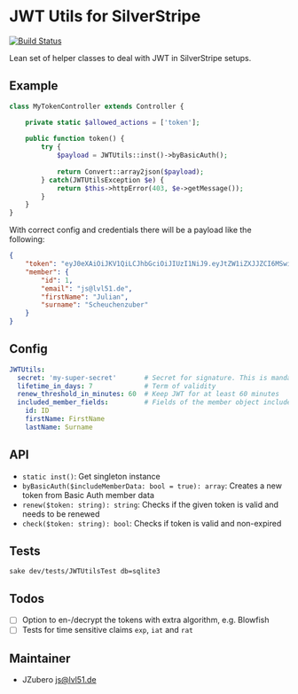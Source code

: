 # JWT Utils for SilverStripe
[![Build Status](https://travis-ci.org/Level51/silverstripe-jwt-utils.svg?branch=master)](https://travis-ci.org/Level51/silverstripe-jwt-utils)

Lean set of helper classes to deal with JWT in SilverStripe setups. 

## Example

```php
class MyTokenController extends Controller {

    private static $allowed_actions = ['token'];
    
    public function token() {
        try {
            $payload = JWTUtils::inst()->byBasicAuth();
            
            return Convert::array2json($payload);
        } catch(JWTUtilsException $e) {
            return $this->httpError(403, $e->getMessage());
        }
    }
}
```

With correct config and credentials there will be a payload like the following:

```json
{
	"token": "eyJ0eXAiOiJKV1QiLCJhbGciOiJIUzI1NiJ9.eyJtZW1iZXJJZCI6MSwiaXNzIjoiaHR0cDpcL1wvc2lsdmVyZ3JvdW5kLm1lXC8iLCJleHAiOjE1MTgyNzMwMjIsImlhdCI6MTUxNzY2ODIyMiwicmF0IjoxNTE3NjY4MjIyLCJqdGkiOiI0ZjIyMjViNS0wMzE5LTQ3YTMtYWNjMy1jOWJlNDk4MDc1NTIifQ.vQLLzmB7rWkwQDomAuC6Bfm-J0ITsIfFq4wL8UMAAJs",
	"member": {
		"id": 1,
		"email": "js@lvl51.de",
		"firstName": "Julian",
		"surname": "Scheuchenzuber"
	}
}
```

## Config

```yaml
JWTUtils:
  secret: 'my-super-secret'       # Secret for signature. This is mandatory and there is no default value
  lifetime_in_days: 7             # Term of validity
  renew_threshold_in_minutes: 60  # Keep JWT for at least 60 minutes
  included_member_fields:         # Fields of the member object included in the response 
    id: ID
    firstName: FirstName
    lastName: Surname
```

## API

- `static inst()`: Get singleton instance
- `byBasicAuth($includeMemberData: bool = true): array`: Creates a new token from Basic Auth member data
- `renew($token: string): string`: Checks if the given token is valid and needs to be renewed
- `check($token: string): bool`: Checks if token is valid and non-expired 

## Tests

`sake dev/tests/JWTUtilsTest db=sqlite3`

## Todos
- [ ] Option to en-/decrypt the tokens with extra algorithm, e.g. Blowfish
- [ ] Tests for time sensitive claims `exp`, `iat`  and `rat`

## Maintainer
- JZubero <js@lvl51.de>